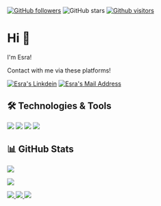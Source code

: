 [![GitHub followers](https://img.shields.io/github/followers/esrasnck?style=social)](https://github.com/esrasnck?tab=followers)
![GitHub stars](https://img.shields.io/github/stars/esrasnck?style=social)
[![Github visitors](https://visitor-badge.glitch.me/badge?page_id=esrasnck.visitor-badge)](https://GitHub.com/esrasnck/StrapDown.js/stargazers/)


# Hi 👋
I'm Esra!

Contact with me via these platforms!  

  <a href="https://www.linkedin.com/in/latife-esra-sancak-712922194/" target="_blank" rel="nofollow"><img alt="Esra's Linkdein" src="https://img.shields.io/badge/LinkedIn-0077B5?style=for-the-badge&logo=linkedin&logoColor=white" /></a>
  <a href="mailto:esrasancak@gmail.com" target="_blank" rel="nofollow"><img alt="Esra's Mail Address" src="https://img.shields.io/badge/Gmail-D14836?style=for-the-badge&logo=gmail&logoColor=white" /></a>

  
## 🛠 Technologies & Tools 
<img src="https://img.shields.io/badge/C%23-239120?style=for-the-badge&logo=c-sharp&logoColor=white"></img>
<img src="https://img.shields.io/badge/.NET-5C2D91?style=for-the-badge&logo=.net&logoColor=white"></img>
<img src="https://img.shields.io/badge/Microsoft_SQL_Server-CC2927?style=for-the-badge&logo=microsoft-sql-server&logoColor=white"></img>
<img src="https://img.shields.io/badge/Windows-0078D6?style=for-the-badge&logo=windows&logoColor=white"></img>

## 📊 GitHub Stats

<p align="center">
  <p>
    <img src="https://github-readme-stats.vercel.app/api?username=esrasnck&count_private=true&show_icons=true&theme=tokyonight">
</p>
  <p>
  <img src="https://github-readme-stats.vercel.app/api/top-langs/?username=esrasnck&hide=python&layout=compact&show_icons=true&theme=tokyonight">
  </p>
  
  <a href="https://github.com/esrasnck/ReCapCarRental">
    <img src="https://github-readme-stats.vercel.app/api/pin?username=esrasnck&repo=ReCapCarRental&show_icons=true&theme=tokyonight"</img>
  </a>
  <a href="https://github.com/esrasnck/carRentalFrontendv2">
    <img src="https://github-readme-stats.vercel.app/api/pin?username=esrasnck&repo=carRentalFrontendv2&show_icons=true&theme=tokyonight"</img>
  </a>
    <a href="https://github.com/esrasnck/FinalProject">
    <img src="https://github-readme-stats.vercel.app/api/pin?username=esrasnck&repo=FinalProject&show_icons=true&theme=tokyonight"</img>
  </a>

</p>



